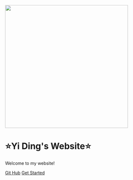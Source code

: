 <!-- _coverpage.md -->

<img src="https://i3.mjj.rip/2024/06/18/4433c230cab064d3a99335a31064353e.jpeg" style="width:400px"/>

# ⭐Yi Ding's Website⭐

Welcome to my website! 

[Git Hub](https://github.com/YiDingg)
[Get Started](/README.md)
